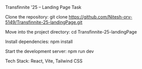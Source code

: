 Transfinnite '25 – Landing Page Task

Clone the repository:
git clone https://github.com/Nitesh-orv-5149/Transfinnite-25-landingPage.git

Move into the project directory:
cd Transfinnite-25-landingPage

Install dependencies:
npm install

Start the development server:
npm run dev

Tech Stack: React, Vite, Tailwind CSS
